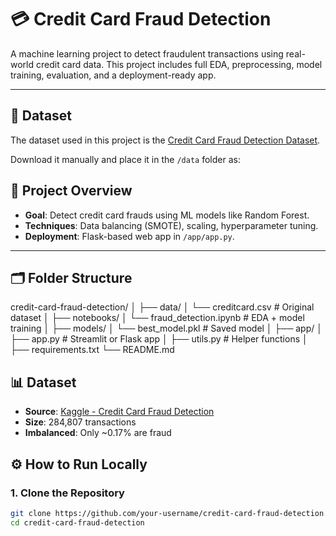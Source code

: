 # 💳 Credit Card Fraud Detection

A machine learning project to detect fraudulent transactions using real-world credit card data. This project includes full EDA, preprocessing, model training, evaluation, and a deployment-ready app.

---
## 📁 Dataset

The dataset used in this project is the [Credit Card Fraud Detection Dataset](https://www.kaggle.com/mlg-ulb/creditcardfraud).

Download it manually and place it in the `/data` folder as:



## 🚀 Project Overview

- **Goal**: Detect credit card frauds using ML models like Random Forest.
- **Techniques**: Data balancing (SMOTE), scaling, hyperparameter tuning.
- **Deployment**: Flask-based web app in `/app/app.py`.

---

## 🗂️ Folder Structure
credit-card-fraud-detection/
│
├── data/
│ └── creditcard.csv # Original dataset
│
├── notebooks/
│ └── fraud_detection.ipynb # EDA + model training
│
├── models/
│ └── best_model.pkl # Saved model
│
├── app/
│ ├── app.py # Streamlit or Flask app
│ ├── utils.py # Helper functions
│
├── requirements.txt
└── README.md

## 📊 Dataset

- **Source**: [Kaggle - Credit Card Fraud Detection](https://www.kaggle.com/mlg-ulb/creditcardfraud)
- **Size**: 284,807 transactions
- **Imbalanced**: Only ~0.17% are fraud

## ⚙️ How to Run Locally

### 1. Clone the Repository
```bash
git clone https://github.com/your-username/credit-card-fraud-detection.git
cd credit-card-fraud-detection

